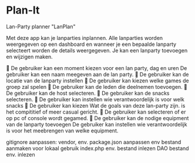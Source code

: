 # Plan-It
Lan-Party planner
"LanPlan"

Met deze app kan je lanparties inplannen. Alle lanparties worden weergegeven op een dashboard en wanneer je een bepaalde lanparty selecteert worden de details weergegeven. Je kan een lanparty toevoegen en wijzigen maken.

	De gebruiker kan een moment kiezen voor een lan party, dag en uren
  De gebruiker kan een naam meegeven aan de lan party.
 De gebruiker kan de locatie van de lanparty instellen
	De gebruiker kan kiezen welke games de groep zal spelen
	De gebruiker kan de leden die deelnemen toevoegen.
	De gebruiker kan de host selecteren.
	De gebruiker kan de snacks selecteren.
	De gebruiker kan instellen wie verantwoordelijk is voor welk snacks
	De gebruiker kan kiezen Wat de goals van deze lan-party zijn. is het compititief of meer casual gericht.
	De gebruiker kan selecteren of er op pc of console wordt gegamed.
	De gebruiker kan de nodige equipment van de lanparty toevoegen
De gebruiker kan instellen wie verantwoordelijk is voor het meebrengen van welke equipment.


gitignore aanpassen: vendor, env.
package.json aanpassen
env bestand aanmaken voor lokaal gebruik
index.php env. bestand inlezen
DAO bestand env. inlezen



